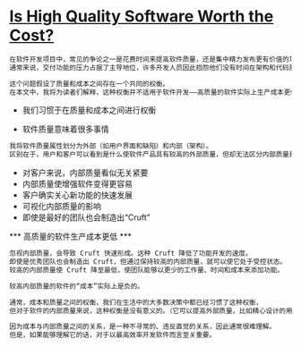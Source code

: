 # [Is High Quality Software Worth the Cost?](https://martinfowler.com/articles/is-quality-worth-cost.html)
```md
在软件开发项目中，常见的争论之一是花费时间来提高软件质量，还是集中精力发布更有价值的功能。
通常来说，交付功能的压力占据了主导地位，许多开发人员因此抱怨他们没有时间在架构和代码质量方面进行研究与处理。
```
```md
这个问题假设了质量和成本之间存在一个共同的权衡。
在本文中，我将为读者们解释，这种权衡并不适用于软件开发——高质量的软件实际上生产成本更低。
```
* 我们习惯于在质量和成本之间进行权衡

* 软件质量意味着很多事情
```md
我将软件质量属性划分为外部（如用户界面和缺陷）和内部（架构）。
区别在于，用户和客户可以看到是什么使软件产品具有较高的外部质量，但却无法区分内部质量是较高还是较低。
```
* 对客户来说，内部质量看似无关紧要
* 内部质量使增强软件变得更容易
* 客户确实关心新功能的快速发展
* 可视化内部质量的影响
* 即使是最好的团队也会制造出“Cruft”

*** 高质量的软件生产成本更低 ***
```md
忽视内部质量，会导致 Cruft 快速形成。这种 Cruft 降低了功能开发的速度。
即使是优秀团队也会制造出 Cruft，但通过保持较高的内部质量，就可以使它处于受控状态。
较高的内部质量使 Cruft 降至最低，使团队能够以更少的工作量、时间和成本来添加功能。
```
```md
较高内部质量的软件的“成本”实际上是负的。

通常，成本和质量之间的权衡，我们在生活中的大多数决策中都已经习惯了这种权衡，
但对于软件的内部质量来说，这种权衡是没有意义的。（它可以提高外部质量，比如精心设计的用户体验。）

因为成本与内部质量之间的关系，是一种不寻常的、违反直觉的关系，因此通常很难理解。
但是，如果能够理解它的话，对于以最高效率开发软件而言至关重要。
```